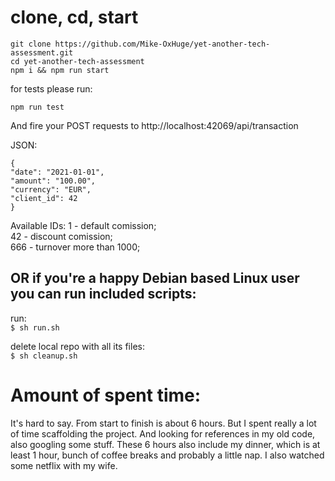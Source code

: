 # clone, cd, start

```
git clone https://github.com/Mike-OxHuge/yet-another-tech-assessment.git
cd yet-another-tech-assessment
npm i && npm run start
```

for tests please run:

```
npm run test
```

And fire your POST requests to http://localhost:42069/api/transaction

JSON:
```
{
"date": "2021-01-01",
"amount": "100.00",
"currency": "EUR",
"client_id": 42
}
```

Available IDs:
1 - default comission;  
42 - discount comission;  
666 - turnover more than 1000;  

## OR if you're a happy Debian based Linux user you can run included scripts:

run:  
`$ sh run.sh`

delete local repo with all its files:  
`$ sh cleanup.sh`

# Amount of spent time:

It's hard to say. From start to finish is about 6 hours. But I spent really a lot of time scaffolding the project.
And looking for references in my old code, also googling some stuff.
These 6 hours also include my dinner, which is at least 1 hour, bunch of coffee breaks and probably a little nap.
I also watched some netflix with my wife.
